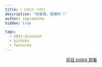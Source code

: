 ```yaml
---
title: 𝕀 𝕃𝕆𝕍𝔼 𝕐𝕆𝕌
description: "你爱我，我揍你（"
author: imgradeone
hidden: true

tags:
  - 2021-discover
  - kichiku
  - featured
---
```


<div style="text-align: center">
  <p><a rel="nofollow noopener noreferrer" target="_blank" href="https://www.bilibili.com/video/BV1bW411f7po" class="button">前往 bilibili 观看</a></p>
</div>
